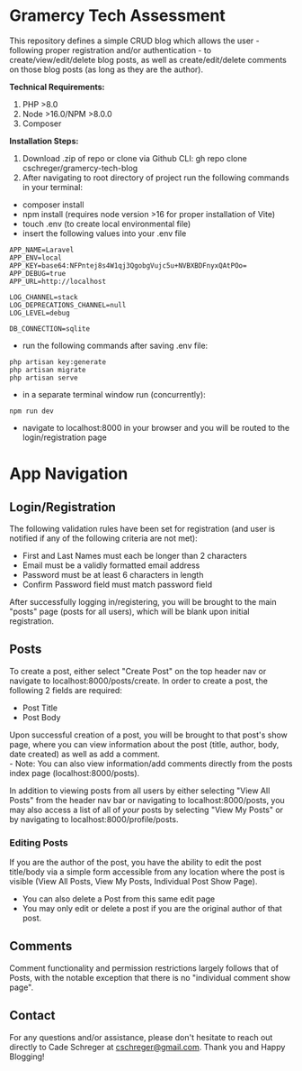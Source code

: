 # Gramercy Tech Assessment 

This repository defines a simple CRUD blog which allows the user - following proper registration and/or authentication - to create/view/edit/delete blog posts, as well as create/edit/delete comments on those blog posts (as long as they are the author).

**Technical Requirements:**
1. PHP >8.0
2. Node >16.0/NPM >8.0.0
3. Composer

**Installation Steps:**
1. Download .zip of repo or clone via Github CLI: gh repo clone cschreger/gramercy-tech-blog 
2. After navigating to root directory of project run the following commands in your terminal:
- composer install
- npm install (requires node version >16 for proper installation of Vite)
- touch .env (to create local environmental file)
- insert the following values into your .env file
```
APP_NAME=Laravel
APP_ENV=local
APP_KEY=base64:NFPntej8s4W1qj3QgobgVujc5u+NVBXBDFnyxQAtPOo=
APP_DEBUG=true
APP_URL=http://localhost

LOG_CHANNEL=stack
LOG_DEPRECATIONS_CHANNEL=null
LOG_LEVEL=debug

DB_CONNECTION=sqlite
```
- run the following commands after saving .env file:
```
php artisan key:generate
php artisan migrate
php artisan serve
```
- in a separate terminal window run (concurrently):
``` 
npm run dev
```
- navigate to localhost:8000 in your browser and you will be routed to the login/registration page

# App Navigation

## Login/Registration

The following validation rules have been set for registration (and user is notified if any of the following criteria are not met):
- First and Last Names must each be longer than 2 characters
- Email must be a validly formatted email address
- Password must be at least 6 characters in length
- Confirm Password field must match password field

After successfully logging in/registering, you will be brought to the main "posts" page (posts for all users), which will be blank upon initial registration.

## Posts

To create a post, either select "Create Post" on the top header nav or navigate to localhost:8000/posts/create. In order to create a post, the following 2 fields are required:
- Post Title
- Post Body

Upon successful creation of a post, you will be brought to that post's show page, where you can view information about the post (title, author, body, date created) as well as add a comment.  
    - Note: You can also view information/add comments directly from the posts index page (localhost:8000/posts). 
    
In addition to viewing posts from all users by either selecting "View All Posts" from the header nav bar or navigating to localhost:8000/posts, you may also access a list of all of _your_ posts by selecting "View My Posts" or by navigating to localhost:8000/profile/posts.

### Editing Posts

If you are the author of the post, you have the ability to edit the post title/body via a simple form accessible from any location where the post is visible (View All Posts, View My Posts, Individual Post Show Page).
- You can also delete a Post from this same edit page
- You may only edit or delete a post if you are the original author of that post.


## Comments

Comment functionality and permission restrictions largely follows that of Posts, with the notable exception that there is no "individual comment show page".

## Contact

For any questions and/or assistance, please don't hesitate to reach out directly to Cade Schreger at cschreger@gmail.com. Thank you and Happy Blogging!
